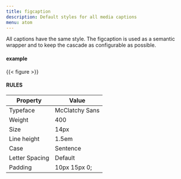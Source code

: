 ```yaml
---
title: figcaption
description: Default styles for all media captions
menu: atom
---
```


All captions have the same style. The figcaption is used as a semantic wrapper and to keep the cascade as configurable as possible.

#### example
{{< figure >}}

#### RULES 

Property | Value
--- | ---
Typeface | McClatchy Sans
Weight | 400
Size | 14px
Line height | 1.5em
Case | Sentence
Letter Spacing | Default
Padding | 10px 15px 0;
